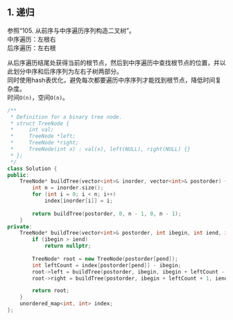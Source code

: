 ## 1. 递归
参照“105. 从前序与中序遍历序列构造二叉树”。  
中序遍历：左根右  
后序遍历：左右根  
  
从后序遍历结尾处获得当前的根节点，然后到中序遍历中查找根节点的位置，并以此划分中序和后序序列为左右子树两部分。  
同时使用hash表优化，避免每次都要遍历中序序列才能找到根节点，降低时间复杂度。  
时间`O(n)`，空间`O(n)`。  
```cpp
/**
 * Definition for a binary tree node.
 * struct TreeNode {
 *     int val;
 *     TreeNode *left;
 *     TreeNode *right;
 *     TreeNode(int x) : val(x), left(NULL), right(NULL) {}
 * };
 */
class Solution {
public:
    TreeNode* buildTree(vector<int>& inorder, vector<int>& postorder) {
        int n = inorder.size();
        for (int i = 0; i < n; i++) 
            index[inorder[i]] = i;
        
        return buildTree(postorder, 0, n - 1, 0, n - 1);
    }
private:
    TreeNode* buildTree(vector<int>& postorder, int ibegin, int iend, int pbegin, int pend) {
        if (ibegin > iend)
            return nullptr;
        
        TreeNode* root = new TreeNode(postorder[pend]);
        int leftCount = index[postorder[pend]] - ibegin;
        root->left = buildTree(postorder, ibegin, ibegin + leftCount - 1, pbegin, pbegin + leftCount - 1);
        root->right = buildTree(postorder, ibegin + leftCount + 1, iend, pbegin + leftCount, pend - 1);

        return root;
    }
    unordered_map<int, int> index;
};
```